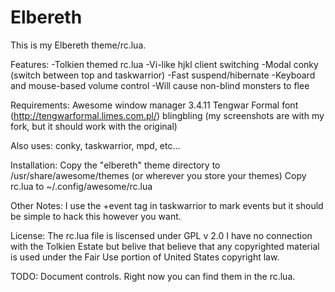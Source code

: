Elbereth
========

This is my Elbereth theme/rc.lua.

Features:
-Tolkien themed rc.lua
-Vi-like hjkl client switching
-Modal conky (switch between top and taskwarrior)
-Fast suspend/hibernate
-Keyboard and mouse-based volume control
-Will cause non-blind monsters to flee

Requirements:
Awesome window manager 3.4.11
Tengwar Formal font (http://tengwarformal.limes.com.pl/)
blingbling (my screenshots are with my fork, but it should work with the original)

Also uses:
conky, taskwarrior, mpd, etc...


Installation:
Copy the "elbereth" theme directory to /usr/share/awesome/themes (or wherever you store your themes)
Copy rc.lua to ~/.config/awesome/rc.lua


Other Notes:
I use the +event tag in taskwarrior to mark events but it should be simple to hack this however you want.

License:
The rc.lua file is liscensed under GPL v 2.0
I have no connection with the Tolkien Estate but belive that believe that any copyrighted material is used under the Fair Use portion of United States copyright law.

TODO:
Document controls. Right now you can find them in the rc.lua.

